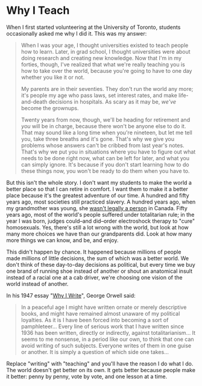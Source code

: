 # Why I Teach

When I first started volunteering at the University of Toronto, students
occasionally asked me why I did it. This was my answer:

> When I was your age, I thought universities existed to teach people
> how to learn. Later, in grad school, I thought universities were about
> doing research and creating new knowledge. Now that I'm in my forties,
> though, I've realized that what we're really teaching you is how to
> take over the world, because you're going to have to one day whether
> you like it or not.
>
> My parents are in their seventies. They don't run the world any more;
> it's people my age who pass laws, set interest rates, and make
> life-and-death decisions in hospitals. As scary as it may be, *we've*
> become the grownups.
>
> Twenty years from now, though, we'll be heading for retirement and
> *you* will be in charge, because there won't be anyone else to do it.
> That may sound like a long time when you're nineteen, but let me tell
> you, take three breaths and it's gone. That's why we give you problems
> whose answers can't be cribbed from last year's notes. That's why we
> put you in situations where you have to figure out what needs to be
> done right now, what can be left for later, and what you can simply
> ignore. It's because if you don't start learning how to do these
> things now, you won't be ready to do them when you have to.

But this isn't the whole story. I don't want my students to make the
world a better place so that I can retire in comfort. I want them to
make it a better place because it's the greatest adventure of our
time. A hundred and fifty years ago, most societies still practiced
slavery. A hundred years ago, when my grandmother was young, she
[wasn't legally a person][famous5] in Canada.  Fifty years ago, most
of the world's people suffered under totalitarian rule; in the year I
was born, judges could–and did–order electroshock therapy to "cure"
homosexuals. Yes, there's still a lot wrong with the world, but look
at how many more choices we have than our grandparents did. Look at
how many more things we can know, and be, and enjoy.

This didn't happen by chance. It happened because millions of people
made millions of little decisions, the sum of which was a better
world. We don't think of these day-to-day decisions as political, but
every time we buy one brand of running shoe instead of another or
shout an anatomical insult instead of a racial one at a cab driver,
we're choosing one vision of the world instead of another.

In his 1947 essay "[Why I Write][orwell-why-i-write]", George Orwell
said:

> In a peaceful age I might have written ornate or merely descriptive
> books, and might have remained almost unaware of my political
> loyalties. As it is I have been forced into becoming a sort of
> pamphleteer… Every line of serious work that I have written since
> 1936 has been written, directly or indirectly, against
> totalitarianism… It seems to me nonsense, in a period like our own,
> to think that one can avoid writing of such subjects. Everyone writes
> of them in one guise or another. It is simply a question of which side
> one takes…

Replace "writing" with "teaching" and you'll have the reason I do what
I do. The world doesn't get better on its own. It gets better because
people make it better: penny by penny, vote by vote, and one lesson at
a time.

[famous5]: http://www.canuck.com/famous5/html/history.html
[orwell-why-i-write]: http://www.resort.com/~prime8/Orwell/whywrite.html

